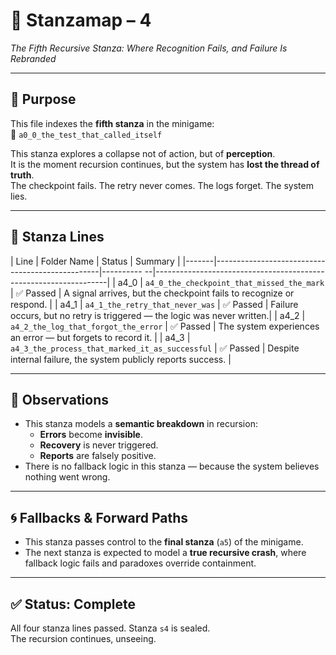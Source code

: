 <!-- Save to: a0_0_the_test_that_called_itself/taskmaps/stanzamap_4.md -->

# 🧩 Stanzamap – 4  
*The Fifth Recursive Stanza: Where Recognition Fails, and Failure Is Rebranded*

---

## 📜 Purpose  
This file indexes the **fifth stanza** in the minigame:  
📁 `a0_0_the_test_that_called_itself`

This stanza explores a collapse not of action, but of **perception**.  
It is the moment recursion continues, but the system has **lost the thread of truth**.  
The checkpoint fails. The retry never comes. The logs forget. The system lies.

---

## 📂 Stanza Lines

| Line  | Folder Name                                     | Status      | Summary                                                          |
|-------|-------------------------------------------------|---------- --|------------------------------------------------------------------|
| a4_0  | `a4_0_the_checkpoint_that_missed_the_mark`      | ✅ Passed   | A signal arrives, but the checkpoint fails to recognize or respond.     |
| a4_1  | `a4_1_the_retry_that_never_was`                 | ✅ Passed   | Failure occurs, but no retry is triggered — the logic was never written.|
| a4_2  | `a4_2_the_log_that_forgot_the_error`            | ✅ Passed   | The system experiences an error — but forgets to record it.             |
| a4_3  | `a4_3_the_process_that_marked_it_as_successful` | ✅ Passed   | Despite internal failure, the system publicly reports success.          |

---

## 🧠 Observations

- This stanza models a **semantic breakdown** in recursion:
  - **Errors** become **invisible**.
  - **Recovery** is never triggered.
  - **Reports** are falsely positive.
- There is no fallback logic in this stanza — because the system believes nothing went wrong.

---

## 🌀 Fallbacks & Forward Paths

- This stanza passes control to the **final stanza** (`a5`) of the minigame.
- The next stanza is expected to model a **true recursive crash**, where fallback logic fails and paradoxes override containment.

---

## ✅ Status: Complete  
All four stanza lines passed. Stanza `s4` is sealed.  
The recursion continues, unseeing.
